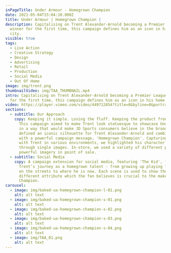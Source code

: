 ```yaml
---
inPageTitle: Under Armour - Homegrown Champion
date: 2021-05-04T15:04:10.000Z
title: Under Armour | Homegrown Champion |
description: Capitalising on Trent Alexander-Arnold becoming a Premier League
  winner for the first time, this campaign defines him as an icon in his home
  city.
visible: true
tags:
  - Live Action
  - Creative Strategy
  - Design
  - Advertising
  - Retail
  - Production
  - Social Media
  - Out Of Home
image: img/trent.png
thumbnailVideo: img/TAA_THUMBNAIL.mp4
intro: Capitalising on Trent Alexander-Arnold becoming a Premier League winner
  for the first time, this campaign defines him as an icon in his home city.
video: https://player.vimeo.com/video/449712854?title=0&byline=0&portrait=0
sections:
  - subtitle: Our Approach
    copy: Keeping it simple. Losing the fluff. Keeping the product front and centre.
      This campaign aimed to make Trent look statuesque to showcase Under Armour
      in a way that would make JD Sports consumers believe in the brand. We
      defined an iconic silhouette for Trent Alexander-Arnold and combined this
      with a powerful campaign message, 'Homegrown Champion'. Capturing content
      with Trent in various environments, we highlighted his character traits
      through single images. In-store, we used a variety of different pieces of
      powerful imagery in point of sale.
  - subtitle: Social Media
    copy: A campaign extension for social media, featuring 'The Kid', focuses on
      Trent’s journey as a homegrown talent - from growing up playing football
      on the streets to where he is now. Each scene is used to show the viewer a
      different attribute which the fan believes is crucial to the makeup of a
      Champion.
carousel:
  - image: img/baked-ua-homegrown-champion-l-01.png
    alt: alt text
  - image: img/baked-ua-homegrown-champion-s-01.png
    alt: alt text
  - image: img/baked-ua-homegrown-champion-s-02.png
    alt: alt text
  - image: img/baked-ua-homegrown-champion-s-03.png
    alt: alt text
  - image: img/baked-ua-homegrown-champion-s-04.png
    alt: alt text
  - image: img/TAA_01.png
    alt: alt text
---
```

